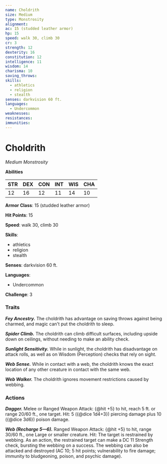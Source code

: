 ```yaml
---
name: Choldrith
size: Medium
type: Monstrosity
alignment: 
ac: 15 (studded leather armor)
hp: 15
speed: walk 30, climb 30
cr: 3
strength: 12
dexterity: 16
constitution: 12
intelligence: 11
wisdom: 14
charisma: 10
saving_throws:
skills:
  - athletics
  - religion
  - stealth
senses: darkvision 60 ft.
languages:
  - Undercommon
weaknesses:
resistances:
immunities:
---
```


# Choldrith

*Medium Monstrosity*

**Abilities**

| STR | DEX | CON | INT | WIS | CHA |
| --- | --- | --- | --- | --- | --- |
| 12 | 16 | 12 | 11 | 14 | 10 |

**Armor Class**: 15 (studded leather armor)

**Hit Points**: 15

**Speed**: walk 30, climb 30

**Skills**:
  - athletics
  - religion
  - stealth

**Senses**: darkvision 60 ft.

**Languages**:
  - Undercommon

**Challenge**: 3

### Traits
***Fey Ancestry.*** The choldrith has advantage on saving throws against being charmed, and magic can't put the choldrith to sleep.

***Spider Climb.*** The choldrith can climb difficult surfaces, including upside down on ceilings, without needing to make an ability check.

***Sunlight Sensitivity.*** While in sunlight, the choldrith has disadvantage on attack rolls, as well as on Wisdom (Perception) checks that rely on sight.

***Web Sense.*** While in contact with a web, the choldrith knows the exact location of any other creature in contact with the same web.

***Web Walker.*** The choldrith ignores movement restrictions caused by webbing.

### Actions
***Dagger.*** Melee or Ranged Weapon Attack: {@hit +5} to hit, reach 5 ft. or range 20/60 ft., one target. Hit: 5 ({@dice 1d4+3}) piercing damage plus 10 ({@dice 3d6}) poison damage.

***Web (Recharge 5—6).*** Ranged Weapon Attack: {@hit +5} to hit, range 30/60 ft., one Large or smaller creature. Hit: The target is restrained by webbing. As an action, the restrained target can make a DC 11 Strength check, bursting the webbing on a success. The webbing can also be attacked and destroyed (AC 10; 5 hit points; vulnerability to fire damage; immunity to bludgeoning, poison, and psychic damage).

